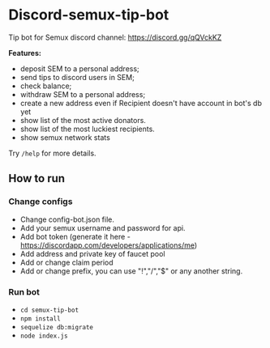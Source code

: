 
# Discord-semux-tip-bot

Tip bot for Semux discord channel: https://discord.gg/qQVckKZ

**Features:**
* deposit SEM to a personal address;
* send tips to discord users in SEM;
* check balance;
* withdraw SEM to a personal address;
* create a new address even if Recipient doesn't have account in bot's db yet
* show list of the most active donators.
* show list of the most luckiest recipients.
* show semux network stats

Try `/help` for more details.

## How to run
### Change configs
* Change config-bot.json file.
* Add your semux username and password for api.
* Add bot token (generate it here - <https://discordapp.com/developers/applications/me>)
* Add address and private key of faucet pool
* Add or change claim period
* Add or change prefix, you can use "!","/","$" or any another string.
### Run bot
* `cd semux-tip-bot`
* `npm install`
* `sequelize db:migrate`
* `node index.js`
